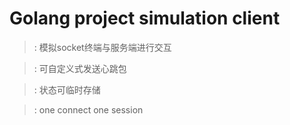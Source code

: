 # Golang project simulation client

>: 模拟socket终端与服务端进行交互

>: 可自定义式发送心跳包

>: 状态可临时存储

>: one connect one session
